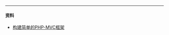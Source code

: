 





-----------------------------------------
#### 资料

- [构建简单的PHP-MVC框架](http://www.cnblogs.com/XiaoG/tag/PHP%E6%A1%86%E6%9E%B6%E5%BC%80%E5%8F%91/)